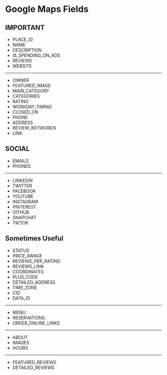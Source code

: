 # Google Maps Fields

## IMPORTANT 
- PLACE_ID
- NAME
- DESCRIPTION
- IS_SPENDING_ON_ADS
- REVIEWS
- WEBSITE

---

- OWNER
- FEATURED_IMAGE
- MAIN_CATEGORY
- CATEGORIES
- RATING
- WORKDAY_TIMING
- CLOSED_ON
- PHONE
- ADDRESS
- REVIEW_KEYWORDS
- LINK

## SOCIAL
- EMAILS
- PHONES

---

- LINKEDIN
- TWITTER
- FACEBOOK
- YOUTUBE
- INSTAGRAM
- PINTEREST
- GITHUB
- SNAPCHAT
- TIKTOK

## Sometimes Useful

- STATUS
- PRICE_RANGE
- REVIEWS_PER_RATING
- REVIEWS_LINK
- COORDINATES
- PLUS_CODE
- DETAILED_ADDRESS
- TIME_ZONE
- CID
- DATA_ID

---

- MENU
- RESERVATIONS
- ORDER_ONLINE_LINKS

---

- ABOUT
- IMAGES
- HOURS

---

- FEATURED_REVIEWS
- DETAILED_REVIEWS